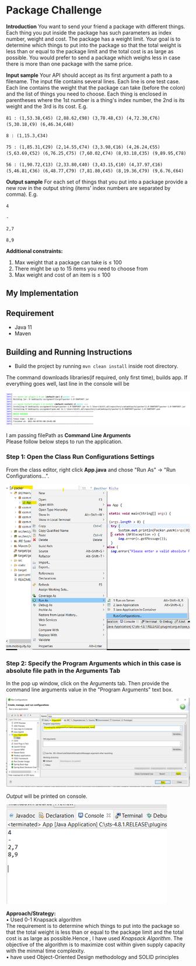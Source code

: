 # Package Challenge

**Introduction**
You want to send your friend a package with different things.
Each thing you put inside the package has such parameters as index number, weight and cost. The
package has a weight limit. Your goal is to determine which things to put into the package so that the
total weight is less than or equal to the package limit and the total cost is as large as possible.
You would prefer to send a package which weighs less in case there is more than one package with the
same price.

**Input	sample**
Your API should accept as its first argument a path to a filename. The input file contains several
lines. Each line is one test case.
Each line contains the weight that the package can take (before the colon) and the list of things you
need to choose. Each thing is enclosed in parentheses where the 1st number is a thing's index number,
the 2nd is its weight and the 3rd is its cost. E.g.

`81 : (1,53.38,€45) (2,88.62,€98) (3,78.48,€3) (4,72.30,€76) (5,30.18,€9) (6,46.34,€48)`

`8 : (1,15.3,€34)`

`75 : (1,85.31,€29) (2,14.55,€74) (3,3.98,€16) (4,26.24,€55) (5,63.69,€52) (6,76.25,€75) (7,60.02,€74) (8,93.18,€35) (9,89.95,€78)`

`56 : (1,90.72,€13) (2,33.80,€40) (3,43.15,€10) (4,37.97,€16) (5,46.81,€36) (6,48.77,€79) (7,81.80,€45) (8,19.36,€79) (9,6.76,€64)`


**Output	sample**
For each set of things that you put into a package provide a new row in the output string (items’ index
numbers are separated by comma). E.g.

`4`

`-`

`2,7`

`8,9`

**Additional constraints:**
1. Max weight that a package can take is ≤ 100
2. There might be up to 15 items you need to choose from
3. Max weight and cost of an item is ≤ 100

## My Implementation

## Requirement
* Java 11
* Maven

## Building and Running Instructions
* Build the project by running `mvn clean install` inside root directory.  
 
The command downloads libraries(if required, only first time), builds app. If everything goes well, last line in the console will be

![Alt text](static/buildSuccess.png?raw=true "Optional Title")  

I am passing filePath as <B>Command Line Arguments</B>  
Please follow below steps to run the application.  

### Step 1: Open the Class Run Configurations Settings  
From the class editor, right click <B>App.java</B> and chose "Run As" -> "Run Configurations...".   

 ![Alt text](static/firstStep.PNG?raw=true "Optional Title") 

### Step 2: Specify the Program Arguments which in this case is absolute file path in the Arguments Tab  
In the pop up window, click on the Arguments tab. Then provide the command line arguments value in the "Program Arguments" text box.  

![Alt text](static/runSteps.PNG?raw=true "Optional Title")  

<I>Output</I> will be printed on console.  

![Alt text](static/output.PNG?raw=true "Optional Title")  

**Approach/Strategy:**  
•	Used 0-1 Knapsack algorithm  
The requirement is to determine which things to put into the package so that the total weight is less than or equal to the package limit and the total cost is as large as possible.Hence , I have used <I>Knapsack Algorithm</I>. The objective of the algorithm is to maximize cost within given supply capacity with the minmal time complexity.  
•   have used  Object-Oriented Design methodology and SOLID principles



